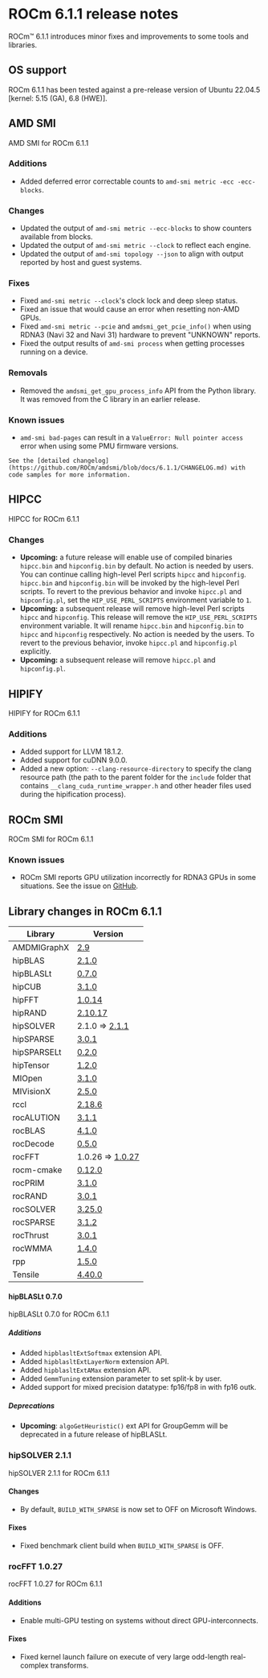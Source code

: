 # ROCm 6.1.1 release notes

<!-- Disable lints since this is an auto-generated file.    -->
<!-- markdownlint-disable blanks-around-headers             -->
<!-- markdownlint-disable no-duplicate-header               -->
<!-- markdownlint-disable no-blanks-blockquote              -->
<!-- markdownlint-disable ul-indent                         -->
<!-- markdownlint-disable no-trailing-spaces                -->

<!-- spellcheck-disable -->

ROCm™ 6.1.1 introduces minor fixes and improvements to some tools and libraries.

## OS support

ROCm 6.1.1 has been tested against a pre-release version of Ubuntu 22.04.5 [kernel: 5.15 (GA), 6.8 (HWE)].

## AMD SMI

AMD SMI for ROCm 6.1.1

### Additions

- Added deferred error correctable counts to `amd-smi metric -ecc -ecc-blocks`.

### Changes

- Updated the output of `amd-smi metric --ecc-blocks` to show counters available from blocks.
- Updated the output of `amd-smi metric --clock` to reflect each engine.
- Updated the output of `amd-smi topology --json` to align with output reported by host and guest systems.

### Fixes

- Fixed `amd-smi metric --clock`'s clock lock and deep sleep status.
- Fixed an issue that would cause an error when resetting non-AMD GPUs.
- Fixed `amd-smi metric --pcie` and `amdsmi_get_pcie_info()` when using RDNA3 (Navi 32 and Navi 31) hardware to prevent "UNKNOWN" reports.
- Fixed the output results of `amd-smi process` when getting processes running on a device.

### Removals

- Removed the `amdsmi_get_gpu_process_info` API from the Python library. It was removed from the C library in an earlier release.

### Known issues

- `amd-smi bad-pages` can result in a `ValueError: Null pointer access` error when using some PMU firmware versions.

```{note}
See the [detailed changelog](https://github.com/ROCm/amdsmi/blob/docs/6.1.1/CHANGELOG.md) with code samples for more information.
```

## HIPCC

HIPCC for ROCm 6.1.1

### Changes

- **Upcoming:** a future release will enable use of compiled binaries `hipcc.bin` and `hipconfig.bin` by default. No action is needed by users. You can continue calling high-level Perl scripts `hipcc` and `hipconfig`. `hipcc.bin` and `hipconfig.bin` will be invoked by the high-level Perl scripts. To revert to the previous behavior and invoke `hipcc.pl` and `hipconfig.pl`, set the `HIP_USE_PERL_SCRIPTS` environment variable to `1`.
- **Upcoming:** a subsequent release will remove high-level Perl scripts `hipcc` and `hipconfig`. This release will remove the `HIP_USE_PERL_SCRIPTS` environment variable. It will rename `hipcc.bin` and `hipconfig.bin` to `hipcc` and `hipconfig` respectively. No action is needed by the users. To revert to the previous behavior, invoke `hipcc.pl` and `hipconfig.pl` explicitly.
- **Upcoming:** a subsequent release will remove `hipcc.pl` and `hipconfig.pl`.

## HIPIFY

HIPIFY for ROCm 6.1.1

### Additions

- Added support for LLVM 18.1.2.
- Added support for cuDNN 9.0.0.
- Added a new option: `--clang-resource-directory` to specify the clang resource path (the path to the parent folder for the `include` folder that contains `__clang_cuda_runtime_wrapper.h` and other header files used during the hipification process).

## ROCm SMI

ROCm SMI for ROCm 6.1.1

### Known issues

- ROCm SMI reports GPU utilization incorrectly for RDNA3 GPUs in some situations. See the issue on [GitHub](https://github.com/ROCm/ROCm/issues/3112).

## Library changes in ROCm 6.1.1

| Library     | Version                                                                    |
| ----------- | -------------------------------------------------------------------------- |
| AMDMIGraphX | [2.9](https://github.com/ROCm/AMDMIGraphX/releases/tag/rocm-6.1.1)         |
| hipBLAS     | [2.1.0](https://github.com/ROCm/hipBLAS/releases/tag/rocm-6.1.1)           |
| hipBLASLt   | [0.7.0](https://github.com/ROCm/hipBLASLt/releases/tag/rocm-6.1.1)         |
| hipCUB      | [3.1.0](https://github.com/ROCm/hipCUB/releases/tag/rocm-6.1.1)            |
| hipFFT      | [1.0.14](https://github.com/ROCm/hipFFT/releases/tag/rocm-6.1.1)           |
| hipRAND     | [2.10.17](https://github.com/ROCm/hipRAND/releases/tag/rocm-6.1.1)         |
| hipSOLVER   | 2.1.0 ⇒ [2.1.1](https://github.com/ROCm/hipSOLVER/releases/tag/rocm-6.1.1) |
| hipSPARSE   | [3.0.1](https://github.com/ROCm/hipSPARSE/releases/tag/rocm-6.1.1)         |
| hipSPARSELt | [0.2.0](https://github.com/ROCm/hipSPARSELt/releases/tag/rocm-6.1.1)       |
| hipTensor   | [1.2.0](https://github.com/ROCm/hipTensor/releases/tag/rocm-6.1.1)         |
| MIOpen      | [3.1.0](https://github.com/ROCm/MIOpen/releases/tag/rocm-6.1.1)            |
| MIVisionX   | [2.5.0](https://github.com/ROCm/MIVisionX/releases/tag/rocm-6.1.1)         |
| rccl        | [2.18.6](https://github.com/ROCm/rccl/releases/tag/rocm-6.1.1)             |
| rocALUTION  | [3.1.1](https://github.com/ROCm/rocALUTION/releases/tag/rocm-6.1.1)        |
| rocBLAS     | [4.1.0](https://github.com/ROCm/rocBLAS/releases/tag/rocm-6.1.1)           |
| rocDecode   | [0.5.0](https://github.com/ROCm/rocDecode/releases/tag/rocm-6.1.1)         |
| rocFFT      | 1.0.26 ⇒ [1.0.27](https://github.com/ROCm/rocFFT/releases/tag/rocm-6.1.1)  |
| rocm-cmake  | [0.12.0](https://github.com/ROCm/rocm-cmake/releases/tag/rocm-6.1.1)       |
| rocPRIM     | [3.1.0](https://github.com/ROCm/rocPRIM/releases/tag/rocm-6.1.1)           |
| rocRAND     | [3.0.1](https://github.com/ROCm/rocRAND/releases/tag/rocm-6.1.1)           |
| rocSOLVER   | [3.25.0](https://github.com/ROCm/rocSOLVER/releases/tag/rocm-6.1.1)        |
| rocSPARSE   | [3.1.2](https://github.com/ROCm/rocSPARSE/releases/tag/rocm-6.1.1)         |
| rocThrust   | [3.0.1](https://github.com/ROCm/rocThrust/releases/tag/rocm-6.1.1)         |
| rocWMMA     | [1.4.0](https://github.com/ROCm/rocWMMA/releases/tag/rocm-6.1.1)           |
| rpp         | [1.5.0](https://github.com/ROCm/rpp/releases/tag/rocm-6.1.1)               |
| Tensile     | [4.40.0](https://github.com/ROCm/Tensile/releases/tag/rocm-6.1.1)          |

#### hipBLASLt 0.7.0

hipBLASLt 0.7.0 for ROCm 6.1.1

##### Additions

- Added `hipblasltExtSoftmax` extension API.
- Added `hipblasltExtLayerNorm` extension API.
- Added `hipblasltExtAMax` extension API.
- Added `GemmTuning` extension parameter to set split-k by user.
- Added support for mixed precision datatype: fp16/fp8 in with fp16 outk.

##### Deprecations

- **Upcoming**: `algoGetHeuristic()` ext API for GroupGemm will be deprecated in a future release of hipBLASLt.

### hipSOLVER 2.1.1

hipSOLVER 2.1.1 for ROCm 6.1.1

#### Changes

- By default, `BUILD_WITH_SPARSE` is now set to OFF on Microsoft Windows.

#### Fixes

- Fixed benchmark client build when `BUILD_WITH_SPARSE` is OFF.

### rocFFT 1.0.27

rocFFT 1.0.27 for ROCm 6.1.1

#### Additions

- Enable multi-GPU testing on systems without direct GPU-interconnects.

#### Fixes

- Fixed kernel launch failure on execute of very large odd-length real-complex transforms.
